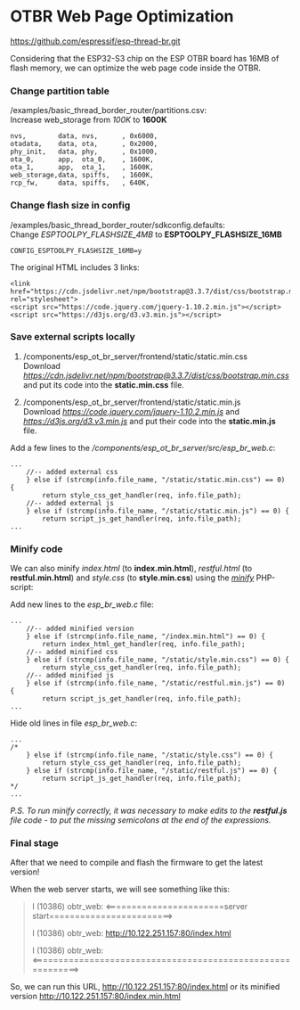 
# OTBR Web Page Optimization
https://github.com/espressif/esp-thread-br.git  
  
Considering that the ESP32-S3 chip on the ESP OTBR board has 16MB of flash memory, we can optimize the web page code inside the OTBR.  
  
### Change partition table
/examples/basic_thread_border_router/partitions.csv:  
Increase web_storage from *100K* to **1600K**
~~~
nvs,        data, nvs,      , 0x6000,
otadata,    data, ota,      , 0x2000,
phy_init,   data, phy,      , 0x1000,
ota_0,      app,  ota_0,    , 1600K,
ota_1,      app,  ota_1,    , 1600K,
web_storage,data, spiffs,   , 1600K,
rcp_fw,     data, spiffs,   , 640K,
~~~

### Change flash size in config
/examples/basic_thread_border_router/sdkconfig.defaults:  
Change *ESPTOOLPY_FLASHSIZE_4MB* to **ESPTOOLPY_FLASHSIZE_16MB**
~~~
CONFIG_ESPTOOLPY_FLASHSIZE_16MB=y
~~~
  
The original HTML includes 3 links:
~~~
<link href="https://cdn.jsdelivr.net/npm/bootstrap@3.3.7/dist/css/bootstrap.min.css" rel="stylesheet">
<script src="https://code.jquery.com/jquery-1.10.2.min.js"></script>
<script src="https://d3js.org/d3.v3.min.js"></script>
~~~

### Save external scripts locally
1) /components/esp_ot_br_server/frontend/static/static.min.css  
Download *https://cdn.jsdelivr.net/npm/bootstrap@3.3.7/dist/css/bootstrap.min.css* and put its code into the **static.min.css** file.

2) /components/esp_ot_br_server/frontend/static/static.min.js  
Download *https://code.jquery.com/jquery-1.10.2.min.js* and *https://d3js.org/d3.v3.min.js* and put their code into the **static.min.js** file.

Add a few lines to the */components/esp_ot_br_server/src/esp_br_web.c*:
~~~
...
    //-- added external css
    } else if (strcmp(info.file_name, "/static/static.min.css") == 0) {
        return style_css_get_handler(req, info.file_path);
    //-- added external js
    } else if (strcmp(info.file_name, "/static/static.min.js") == 0) {
        return script_js_get_handler(req, info.file_path);
...
~~~

### Minify code
We can also minify *index.html* (to **index.min.html**), *restful.html* (to **restful.min.html**) and *style.css* (to **style.min.css**) using the [*minify*](minify/) PHP-script:
  
Add new lines to the *esp_br_web.c* file:
~~~
...
    //-- added minified version
    } else if (strcmp(info.file_name, "/index.min.html") == 0) {
        return index_html_get_handler(req, info.file_path);
    //-- added minified css
    } else if (strcmp(info.file_name, "/static/style.min.css") == 0) {
        return style_css_get_handler(req, info.file_path);
    //-- added minified js
    } else if (strcmp(info.file_name, "/static/restful.min.js") == 0) {
        return script_js_get_handler(req, info.file_path);
...
~~~
Hide old lines in file *esp_br_web.c*:
~~~
...
/*
    } else if (strcmp(info.file_name, "/static/style.css") == 0) {
        return style_css_get_handler(req, info.file_path);
    } else if (strcmp(info.file_name, "/static/restful.js") == 0) {
        return script_js_get_handler(req, info.file_path);
*/
...
~~~
*P.S. To run minify correctly, it was necessary to make edits to the **restful.js** file code - to put the missing semicolons at the end of the expressions.*  

### Final stage
After that we need to compile and flash the firmware to get the latest version!  
  
When the web server starts, we will see something like this:  
>
>I (10386) obtr_web: <=======================server start========================>
>
>I (10386) obtr_web: http://10.122.251.157:80/index.html
>
>I (10386) obtr_web: <===========================================================>
>
  
So, we can run this URL, http://10.122.251.157:80/index.html or its minified version http://10.122.251.157:80/index.min.html 
